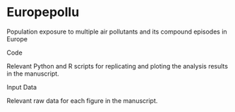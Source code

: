 # Europepollu
Population exposure to multiple air pollutants and its compound episodes in Europe











Code

Relevant Python and R scripts for replicating and ploting the analysis results in the manuscript.

Input Data

Relevant raw data for each figure in the manuscript.
